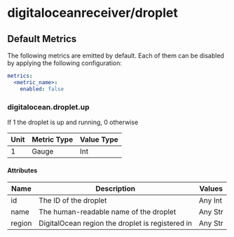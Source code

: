 [comment]: <> (Code generated by mdatagen. DO NOT EDIT.)

# digitaloceanreceiver/droplet

## Default Metrics

The following metrics are emitted by default. Each of them can be disabled by applying the following configuration:

```yaml
metrics:
  <metric_name>:
    enabled: false
```

### digitalocean.droplet.up

If 1 the droplet is up and running, 0 otherwise

| Unit | Metric Type | Value Type |
| ---- | ----------- | ---------- |
| 1 | Gauge | Int |

#### Attributes

| Name | Description | Values |
| ---- | ----------- | ------ |
| id | The ID of the droplet | Any Int |
| name | The human-readable name of the droplet | Any Str |
| region | DigitalOcean region the droplet is registered in | Any Str |
